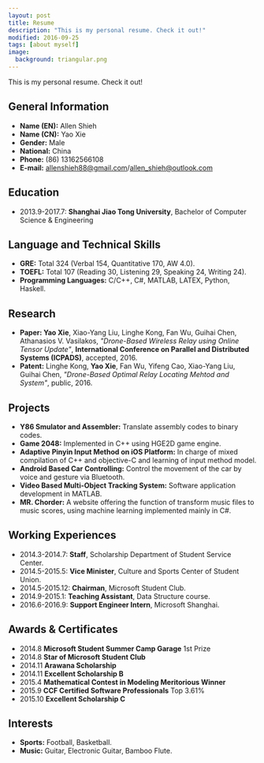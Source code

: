 ```yaml
---
layout: post
title: Resume
description: "This is my personal resume. Check it out!"
modified: 2016-09-25
tags: [about myself]
image:
  background: triangular.png
---
```


This is my personal resume. Check it out!

## General Information
* **Name (EN):** Allen Shieh
* **Name (CN):** Yao Xie
* **Gender:** Male
* **National:** China
* **Phone:** (86) 13162566108
* **E-mail:** allenshieh88@gmail.com/allen_shieh@outlook.com

## Education
* 2013.9-2017.7: **Shanghai Jiao Tong University**, Bachelor of Computer Science & Engineering

## Language and Technical Skills
* **GRE:** Total 324 (Verbal 154, Quantitative 170, AW 4.0).
* **TOEFL:** Total 107 (Reading 30, Listening 29, Speaking 24, Writing 24).
* **Programming Languages:** C/C++, C#, MATLAB, LATEX, Python, Haskell.

## Research
* **Paper: Yao Xie**, Xiao-Yang Liu, Linghe Kong, Fan Wu, Guihai Chen, Athanasios V. Vasilakos, *"Drone-Based Wireless Relay using Online Tensor Update"*, **International Conference on Parallel and Distributed Systems (ICPADS)**, accepted, 2016.
* **Patent:** Linghe Kong, **Yao Xie**, Fan Wu, Yifeng Cao, Xiao-Yang Liu, Guihai Chen, *"Drone-Based Optimal Relay Locating Mehtod and System"*, public, 2016.

## Projects
* **Y86 Smulator and Assembler:** Translate assembly codes to binary codes.
* **Game 2048:** Implemented in C++ using HGE2D game engine.
* **Adaptive Pinyin Input Method on iOS Platform:** In charge of mixed compilation of C++ and objective-C and learning of input method model.
* **Android Based Car Controlling:** Control the movement of the car by voice and gesture via Bluetooth.
* **Video Based Multi-Object Tracking System:** Software application development in MATLAB.
* **MR. Chorder:** A website offering the function of transform music files to music scores, using machine learning implemented mainly in C#.

## Working Experiences
* 2014.3-2014.7: **Staff**, Scholarship Department of Student Service Center.
* 2014.5-2015.5: **Vice Minister**, Culture and Sports Center of Student Union.
* 2014.5-2015.12: **Chairman**, Microsoft Student Club.
* 2014.9-2015.1: **Teaching Assistant**, Data Structure course.
* 2016.6-2016.9: **Support Engineer Intern**, Microsoft Shanghai.

## Awards & Certificates
* 2014.8 **Microsoft Student Summer Camp Garage** 1st Prize
* 2014.8 **Star of Microsoft Student Club**
* 2014.11 **Arawana Scholarship**
* 2014.11 **Excellent Scholarship B**
* 2015.4 **Mathematical Contest in Modeling Meritorious Winner**
* 2015.9 **CCF Certified Software Professionals** Top 3.61%
* 2015.10 **Excellent Scholarship C**

## Interests
* **Sports:** Football, Basketball.
* **Music:** Guitar, Electronic Guitar, Bamboo Flute.
